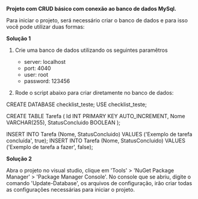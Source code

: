 **Projeto com CRUD básico com conexão ao banco de dados MySql.**

Para iniciar o projeto, será necessário criar o banco de dados e para isso você pode utilizar duas formas:

**Solução 1**

1. Crie uma banco de dados utilizando os seguintes paramêtros
   - server: localhost
   - port: 4040
   - user: root
   - password: 123456

2. Rode o script abaixo para criar diretamente no banco de dados:

CREATE DATABASE checklist_teste;
USE checklist_teste;

CREATE TABLE Tarefa (
    Id INT PRIMARY KEY AUTO_INCREMENT,
    Nome VARCHAR(255),
    StatusConcluido BOOLEAN
);

INSERT INTO Tarefa (Nome, StatusConcluido) VALUES ('Exemplo de tarefa concluída', true);
INSERT INTO Tarefa (Nome, StatusConcluido) VALUES ('Exemplo de tarefa a fazer', false);

**Solução 2**

Abra o projeto no visual studio, clique em 'Tools' > 'NuGet Package Manager' > 'Package Manager Console'.
No console que se abriu, digite o comando 'Update-Database', os arquivos de configuração, irão criar todas as configurações necessárias para iniciar o projeto.
